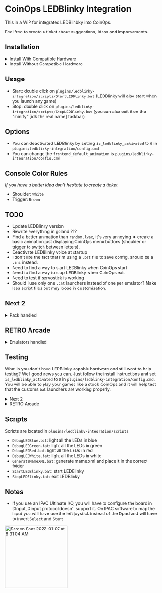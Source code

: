 # CoinOps LEDBlinky Integration

This in a WIP for integrated LEDBlinbky into CoinOps.

Feel free to create a ticket about suggestions, ideas and imporvements.

## Installation

<details>
<summary>Install With Compatible Hardware</summary>
  
- Select your CoinOps version folder and drag & drop the files from `launchers.windows` in your CoinOps `launchers.windows` folder.
- Drag and drop the folder `plugins` into your CoinOps root folder
- Generate your `LEDBlinkyInputMap.xml` using `plugins/LEDBlinky/GenLEDBlinkyInputMap.exe` (check this video for more infos [Instructions](https://www.youtube.com/watch?v=opu6NofnyWg))
- Optional: put your LEDBlinky activation keys inside `plugins/LEDBlinky`
- Generate `mame.xml`: go to the folder `plugins/ledblinky-integration/scripts` and double click on `GenerateMameXML.bat`

</details>


<details>
<summary>Install Without Compatible Hardware</summary>
  
- Select your CoinOps version folder and drag & drop the files from `launchers.windows` in your CoinOps `launchers.windows` folder.
- Drag and drop the folder `plugins` into your CoinOps root folder
- Go to folder `plugins/ledblinky-integration`, open `config.cmd` and set `is_ledblinky_activated` to `0`
</details>


## Usage

- Start: double click on `plugins/ledblinky-integration/scripts/StartLEDBlinky.bat` (LEDBlinky will also start when you launch any game)
- Stop: double click on `plugins/ledblinky-integration/scripts/StopLEDBlinky.bat` (you can also exit it on the "minify" [idk the real name] taskbar)

## Options

- You can deactivated LEDBlinky by setting `is_ledblinky_activated` to `0` in `plugins/ledblinky-integration/config.cmd`
- You can change the `frontend_default_animation` is `plugins/ledblinky-integration/config.cmd`

## Console Color Rules

_If you have a better idea don't hesitate to create a ticket_

- Shoulder: `White`
- Trigger: `Brown`

## TODO

- Update LEDBlinky version
- Rewrite everything in goland ???
- Find a better animation than `random.lwax`, it's very annoying => create a basic animation just displaying CoinOps menu buttons (shoulder or trigger to switch between letters).
- Deactivate LEDBlinky voice at startup
- I don't like the fact that I'm using a `.bat` file to save config, should be a `.ini` instead.
- Need to find a way to start LEDBlinky when CoinOps start
- Need to find a way to stop LEDBlinky when CoinOps exit
- Need to test if servostick is working
- Should i use only one `.bat` launchers instead of one per emulator? Make less script files but may loose in customisation.

## Next 2

<details>
<summary>Pack handled</summary>

#### Arcade Official Trusted Pack

- Atomiswave: missing individual game colors.
- MAME: Missing some games colors & controls.
- Model 2: **LEDBLINKY NOT SUPPORTED**
- Model 3: **LEDBLINKY NOT SUPPORTED**
- Naomi: missing individual game colors.

### Dreamcast Official TRUSTED PACK

Missing individual game colors

### Nintendo 64 Official TRUSTED PACK

Missing individual game colors

### PlayStation 1 Official TRUSTED PACK

Missing individual game colors
  
</details>

## RETRO Arcade

<details>
<summary>Emulators handled</summary>

- MAME: Missing some games colors & controls.
- Atomiswave: missing individual game colors.
- Dreamcast: missing individual game colors.
  
</details>

## Testing

What is you don't have LEDBlinky capable hardware and still want to help testing? Well good news you can.
Just follow the install instructions and set `is_ledblinky_activated` to `0` in `plugins/ledblinky-integration/config.cmd`.
You will be able to play your games like a stock CoinOps and it will help test that the customs `bat` launchers are working properly.


<details>
<summary>Next 2</summary>

#### Arcade Official Trusted Pack

- **Atomiswave** -> Demolish Fist
- **mame** -> 1941
- **Model 2** -> Daytona USA
- **Model 3** -> Daytona USA 2
- **Naomi** -> Power Stone

#### Dreamcast Official TRUSTED PACK

- **Dreamcast Official** -> 18 Wheller
- **Dreamcast Redream Official SUB** -> 18 Wheller (forgot how to switch emulator or maybe the game for testing is not correct)

#### Nintendo 64 Official TRUSTED PACK

- **Nintendo 64 Official** -> 007 Golden Eye
- **Nintendo 64 Project64 SUB** -> 007 Golden Eye (forgot how to switch emulator or maybe the game for testing is not correct)

#### PlayStation 1 Official TRUSTED PACK

- **Playstation 1 Official** -> Ape Escape
 
</details>
  
<details>
<summary>RETRO Arcade</summary>

#### Arcade Official Trusted Pack

- **mame** -> 10-yard fight
- **mameNEW** -> ???
- **mameNEW2** -> ???
- **Atomiswave** -> Fist of the North Star
- **Dreamcast** -> Zero Gunner 2

</details>

## Scripts

Scripts are located in `plugins/ledblinky-integration/scripts`

- `DebugLEDBlue.bat`: light all the LEDs in blue
- `DebugLEDGreen.bat`: light all the LEDs in green
- `DebugLEDRed.bat`: light all the LEDs in red
- `DebugLEDWhite.bat`: light all the LEDs in white
- `GenerateMameXML.bat`: generate mame.xml and place it in the correct folder
- `StartLEDBlinky.bat`: start LEDBlinky
- `StopLEDBlinky.bat`: exit LEDBlinky

## Notes

- If you use an IPAC Ultimate I/O, you will have to configure the board in DInput, Xinput protocol doesn't support it. On IPAC software to map the input you will have use the left joystick instead of the Dpad and will have to invert `Select` and `Start`

<img width="206" alt="Screen Shot 2022-01-07 at 8 31 04 AM" src="https://user-images.githubusercontent.com/818848/148575108-e5837ff8-6fad-4aaf-8105-7750426e0b24.png">
